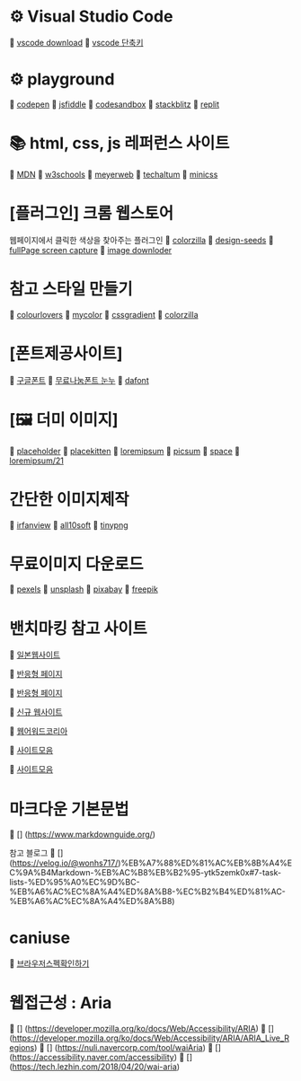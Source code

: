 # ⚙ Visual Studio Code

🔗 [vscode download](https://code.visualstudio.com/)
🔗 [vscode 단축키](https://code.visualstudio.com/Search?q=shortcut)

# ⚙ playground

🔗 [codepen](https://codepen.io/)
🔗 [jsfiddle](https://jsfiddle.net/)
🔗 [codesandbox](https://codesandbox.io/)
🔗 [stackblitz](https://stackblitz.com/)
🔗 [replit](https://replit.com/)

# 📚 html, css, js 레퍼런스 사이트

🔗 [MDN](https://developer.mozilla.org/ko/)
🔗 [w3schools](https://www.w3schools.com/)
🔗 [meyerweb](https://meyerweb.com/eric/writing.html)
🔗 [techaltum](https://tutorial.techaltum.com/css-colors.html)
🔗 [minicss](https://minicss.org/docs)

# [플러그인] 크롬 웹스토어

웹페이지에서 클릭한 색상을 찾아주는 플러그인
🔗 [colorzilla](https://chrome.google.com/webstore/detail/colorzilla/)
🔗 [design-seeds](https://www.design-seeds.com/)
🔗 [fullPage screen capture](https://chrome.google.com/webstore/search/image%20capture%20screenshot?hl=ko)
🔗 [image downloder](https://chrome.google.com/webstore/search/image%20downloader?hl=ko)

# 참고 스타일 만들기

🔗 [colourlovers](https://www.colourlovers.com/)
🔗 [mycolor](https://mycolor.space/)
🔗 [cssgradient](https://cssgradient.io/)
🔗 [colorzilla](https://www.colorzilla.com/gradient-editor/)

# [폰트제공사이트]

🔗 [구글폰트](https://fonts.google.com/)
🔗 [무료나눔폰트 눈누](https://noonnu.cc/)
🔗 [dafont](https://www.dafont.com/)

# [🖼️ 더미 이미지]

🔗 [placeholder](https://placeholder.com/)
🔗 [placekitten](http://placekitten.com/)
🔗 [loremipsum](https://loremipsum.io/)
🔗 [picsum](https://picsum.photos/)
🔗 [space](https://lorem.space/)
🔗 [loremipsum/21](https://loremipsum.io/21-of-the-best-placeholder-image-generators/)

# 간단한 이미지제작

🔗 [irfanview](https://www.irfanview.com/main_what_is_engl.htm)
🔗 [all10soft](https://ko.all10soft.com/irfanview-windows-10/)
🔗 [tinypng](https://tinypng.com/)

# 무료이미지 다운로드

🔗 [pexels](https://www.pexels.com/ko-kr/)
🔗 [unsplash](https://unsplash.com/)
🔗 [pixabay](https://pixabay.com/ko/)
🔗 [freepik](https://www.freepik.com/)

# 밴치마킹 참고 사이트

🔗 [일본웹사이트](http://bm.straightline.jp/)

🔗 [반응형 페이지](https://mediaqueri.es/)

🔗 [반응형 페이지](http://rwdb.kr/)

🔗 [신규 웹사이트](http://gdweb.co.kr/)

🔗 [웹어워드코리아](http://www.i-award.or.kr/)

🔗 [사이트모음](http://dbcut.co.kr)

🔗 [사이트모음](http://www.dbdic.co.kr/)

# 마크다운 기본문법

🔗 [] (https://www.markdownguide.org/)

참고 블로그
🔗 [] (https://velog.io/@wonhs717/)%EB%A7%88%ED%81%AC%EB%8B%A4%EC%9A%B4Markdown-%EB%AC%B8%EB%B2%95-ytk5zemk0x#7-task-lists-%ED%95%A0%EC%9D%BC-%EB%A6%AC%EC%8A%A4%ED%8A%B8-%EC%B2%B4%ED%81%AC-%EB%A6%AC%EC%8A%A4%ED%8A%B8)

# caniuse

🔗 [브라우저스펙확인하기](https://caniuse.com/)

# 웹접근성 : Aria

🔗 [] (https://developer.mozilla.org/ko/docs/Web/Accessibility/ARIA)
🔗 [] (https://developer.mozilla.org/ko/docs/Web/Accessibility/ARIA/ARIA_Live_Regions)
🔗 [] (https://nuli.navercorp.com/tool/waiAria)
🔗 [] (https://accessibility.naver.com/accessibility)
🔗 [] (https://tech.lezhin.com/2018/04/20/wai-aria)
